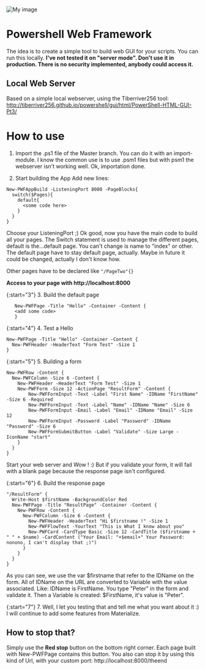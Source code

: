 ![My image](https://cdn.rawgit.com/qschweitzer/PoshWebFramework/dfb0010e/Header.jpg)
# Powershell Web Framework
The idea is to create a simple tool to build web GUI for your scripts.
You can run this locally.
**I've not tested it on "server mode". Don't use it in production. There is no security implemented, anybody could access it.**

## Local Web Server
Based on a simple local webserver, using the Tiberriver256 tool:
http://tiberriver256.github.io/powershell/gui/html/PowerShell-HTML-GUI-Pt3/

# How to use
1. Import the .ps1 file of the Master branch.
You can do it with an import-module. I know the common use is to use .psm1 files but with psm1 the webserver isn't working well.
Ok, importation done.

2. Start building the App
Add new lines:

```
New-PWFAppBuild -ListeningPort 8000 -PageBlocks{
  switch($Pages){
    default{
      <some code here>
    }
  }
}
```

Choose your ListeningPort ;)
Ok good, now you have the main code to build all your pages.
The Switch statement is used to manage the different pages, default is the...default page. You can't change is name to "index" or other. The default page have to stay default page, actually. Maybe in future it could be changed, actually I don't know how.

Other pages have to be declared like `"/PageTwo"{}`

**Access to your page with http://localhost:8000**

{:start="3"}
3. Build the default page

```
   New-PWFPage -Title "Hello" -Container -Content {
   <add some code>
   }
```

{:start="4"}
4. Test a Hello

```
New-PWFPage -Title "Hello" -Container -Content {
  New-PWFHeader -HeaderText "Form Test" -Size 1
}
```

{:start="5"}
5. Building a form

```
New-PWFRow -Content {
  New-PWFColumn -Size 6 -Content {
    New-PWFHeader -HeaderText "Form Test" -Size 1
    New-PWFForm -Size 12 -ActionPage "ResultForm" -Content {
        New-PWFFormInput -Text -Label "First Name" -IDName "FirstName" -Size 6 -Required
        New-PWFFormInput -Text -Label "Name" -IDName "Name" -Size 6
        New-PWFFormInput -Email -Label "Email" -IDName "Email" -Size 12
        New-PWFFormInput -Password -Label "Password" -IDName "Password" -Size 6
        New-PWFFormSubmitButton -Label "Validate" -Size Large -IconName "start"
    }
  }
}
```

Start your web server and Wow ! :)
But if you validate your form, it will fail with a blank page because the response page isn't configured.

{:start="6"}
6. Build the response page

```
"/ResultForm" {
  Write-Host $firstName -BackgroundColor Red
  New-PWFPage -Title "ResultPage" -Container -Content {
    New-PWFRow -Content {
      New-PWFColumn -Size 6 -Content {
        New-PWFHeader -HeaderText "Hi $firstname !" -Size 1
        New-PWFFlowText -YourText "This is What I know about you"
        New-PWFCard -CardType Basic -Size 12 -CardTitle ($firstname + " " + $name) -CardContent ("Your Email: "+$email+" Your Password: nonono, I can't display that ;)")
      }
    }
  }
}
```

As you can see, we use the var $firstname that refer to the IDName on the form.
All of IDName on the URL are converted to Variable with the value associated.
Like: IDName is FirstName. You type "Peter" in the form and validate it. Then a Variable is created: $FirstName, it's value is "Peter".

{:start="7"}
7. Well, I let you testing that and tell me what you want about it :)
I will continue to add some features from Materialize.

## How to stop that?
Simply use the **Red stop** button on the bottom right corner. Each page built with New-PWFPage contains this button.
You also can stop it by using this kind of Url, with your custom port: http://localhost:8000/theend
